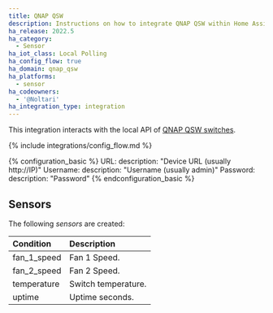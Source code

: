 ```yaml
---
title: QNAP QSW
description: Instructions on how to integrate QNAP QSW within Home Assistant.
ha_release: 2022.5
ha_category:
  - Sensor
ha_iot_class: Local Polling
ha_config_flow: true
ha_domain: qnap_qsw
ha_platforms:
  - sensor
ha_codeowners:
  - '@Noltari'
ha_integration_type: integration
---
```


This integration interacts with the local API of [QNAP QSW switches](https://www.qnap.com/).

{% include integrations/config_flow.md %}

{% configuration_basic %}
URL:
  description: "Device URL (usually http://IP)"
Username:
  description: "Username (usually admin)"
Password:
  description: "Password"
{% endconfiguration_basic %}

## Sensors

The following *sensors* are created:

| Condition           | Description                        |
| :------------------ | :--------------------------------- |
| fan_1_speed         | Fan 1 Speed.                       |
| fan_2_speed         | Fan 2 Speed.                       |
| temperature         | Switch temperature.                |
| uptime              | Uptime seconds.                    |
